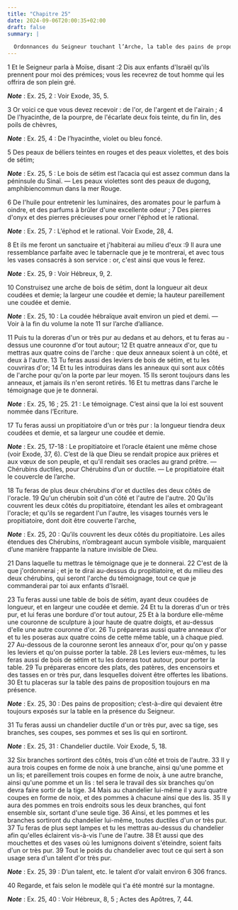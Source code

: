 ```yaml
---
title: "Chapitre 25"
date: 2024-09-06T20:00:35+02:00
draft: false
summary: |
  
  Ordonnances du Seigneur touchant l’Arche, la table des pains de proposition et le chandelier d’or.
---
```



1 Et le Seigneur parla à Moïse, disant :2 Dis aux enfants d'Israël qu'ils prennent pour moi des prémices; vous les recevrez de tout homme qui les offrira de son plein gré.

***Note*** :  Ex. 25, 2 : Voir Exode, 35, 5.

3 Or voici ce que vous devez recevoir : de l'or, de l'argent et de l'airain ; 4 De l'hyacinthe, de la pourpre, de l'écarlate deux fois teinte, du fin lin, des poils de chèvres,

***Note*** :  Ex. 25, 4 : De l’hyacinthe, violet ou bleu foncé.

5 Des peaux de béliers teintes en rouges et des peaux violettes, et des bois de sétim;

***Note*** :  Ex. 25, 5 : Le bois de sétim est l’acacia qui est assez commun dans la péninsule du Sinaï. ― Les peaux violettes sont des peaux de dugong, amphibiencommun dans la mer Rouge.

6 De l'huile pour entretenir les luminaires, des aromates pour le parfum à oindre, et des parfums à brûler d'une excellente odeur ; 7 Des pierres d'onyx et des pierres précieuses pour orner l'éphod et le rational.

***Note*** :  Ex. 25, 7 : L’éphod et le rational. Voir Exode, 28, 4.

8 Et ils me feront un sanctuaire et j'habiterai au milieu d'eux :9 Il aura une ressemblance parfaite avec le tabernacle que je te montrerai, et avec tous les vases consacrés à son service : or, c'est ainsi que vous le ferez.

***Note*** :  Ex. 25, 9 : Voir Hébreux, 9, 2.


10 Construisez une arche de bois de sétim, dont la longueur ait deux coudées et demie; la largeur une coudée et demie; la hauteur pareillement une coudée et demie.

***Note*** :  Ex. 25, 10 : La coudée hébraïque avait environ un pied et demi. ― Voir à la fin du volume la note 11 sur l’arche d’alliance.

11 Puis tu la doreras d'un or très pur au dedans et au dehors, et tu feras au - dessus une couronne d'or tout autour; 12 Et quatre anneaux d'or, que tu mettras aux quatre coins de l'arche : que deux anneaux soient à un côté, et deux à l'autre. 13 Tu feras aussi des leviers de bois de sétim, et tu les couvriras d'or; 14 Et tu les introduiras dans les anneaux qui sont aux côtés de l'arche pour qu'on la porte par leur moyen. 15 Ils seront toujours dans les anneaux, et jamais ils n'en seront retirés. 16 Et tu mettras dans l'arche le témoignage que je te donnerai.

***Note*** :  Ex. 25, 16 ; 25. 21 : Le témoignage. C’est ainsi que la loi est souvent nommée dans l’Ecriture.


17 Tu feras aussi un propitiatoire d'un or très pur : la longueur tiendra deux coudées et demie, et sa largeur une coudée et demie.

***Note*** :  Ex. 25, 17-18 : Le propitiatoire et l’oracle étaient une même chose (voir Exode, 37, 6). C’est de là que Dieu se rendait propice aux prières et aux vœux de son peuple, et qu’il rendait ses oracles au grand prêtre. ― Chérubins ductiles, pour Chérubins d’un or ductile. ― Le propitiatoire était le couvercle de l’arche.

18 Tu feras de plus deux chérubins d'or et ductiles des deux côtés de l'oracle. 19 Qu'un chérubin soit d'un côté et l'autre de l'autre. 20 Qu'ils couvrent les deux côtés du propitiatoire, étendant les ailes et ombrageant l'oracle; et qu'ils se regardent l'un l'autre, les visages tournés vers le propitiatoire, dont doit être couverte l'arche,

***Note*** :  Ex. 25, 20 : Qu’ils couvrent les deux côtés du propitiatoire. Les ailes étendues des Chérubins, n’ombrageant aucun symbole visible, marquaient d’une manière frappante la nature invisible de Dieu.

21 Dans laquelle tu mettras le témoignage que je te donnerai. 22 C'est de là que j'ordonnerai ; et je te dirai au-dessus du propitiatoire, et du milieu des deux chérubins, qui seront l'arche du témoignage, tout ce que je commanderai par toi aux enfants d'Israël.


23 Tu feras aussi une table de bois de sétim, ayant deux coudées de longueur, et en largeur une coudée et demie. 24 Et tu la doreras d'un or très pur, et lui feras une bordure d'or tout autour, 25 Et à la bordure elle-même une couronne de sculpture à jour haute de quatre doigts, et au-dessus d'elle une autre couronne d'or. 26 Tu prépareras aussi quatre anneaux d'or et tu les poseras aux quatre coins de cette même table, un à chaque pied. 27 Au-dessous de la couronne seront les anneaux d'or, pour qu'on y passe les leviers et qu'on puisse porter la table. 28 Les leviers eux-mêmes, tu les feras aussi de bois de sétim et tu les doreras tout autour, pour porter la table. 29 Tu prépareras encore des plats, des patères, des encensoirs et des tasses en or très pur, dans lesquelles doivent être offertes les libations. 30 Et tu placeras sur la table des pains de proposition toujours en ma présence.

***Note*** :  Ex. 25, 30 : Des pains de proposition; c’est-à-dire qui devaient être toujours exposés sur la table en la présence du Seigneur.


31 Tu feras aussi un chandelier ductile d'un or très pur, avec sa tige, ses branches, ses coupes, ses pommes et ses lis qui en sortiront.

***Note*** :  Ex. 25, 31 : Chandelier ductile. Voir Exode, 5, 18.

32 Six branches sortiront des côtés, trois d'un côté et trois de l'autre. 33 II y aura trois coupes en forme de noix à une branche, ainsi qu'une pomme et un lis; et pareillement trois coupes en forme de noix, à une autre branche, ainsi qu'une pomme et un lis : tel sera le travail des six branches qu'on devra faire sortir de la tige. 34 Mais au chandelier lui-même il y aura quatre coupes en forme de noix, et des pommes à chacune ainsi que des lis. 35 Il y aura des pommes en trois endroits sous les deux branches, qui font ensemble six, sortant d'une seule tige. 36 Ainsi, et les pommes et les branches sortiront du chandelier lui-même, toutes ductiles d'un or très pur. 37 Tu feras de plus sept lampes et tu les mettras au-dessus du chandelier afin qu'elles éclairent vis-à-vis l'une de l'autre. 38 Et aussi que des mouchettes et des vases où les lumignons doivent s'éteindre, soient faits d'un or très pur. 39 Tout le poids du chandelier avec tout ce qui sert à son usage sera d'un talent d'or très pur.

***Note*** :  Ex. 25, 39 : D’un talent, etc. le talent d’or valait environ 6 306 francs.

40 Regarde, et fais selon le modèle qui t'a été montré sur la montagne.

***Note*** :  Ex. 25, 40 : Voir Hébreux, 8, 5 ; Actes des Apôtres, 7, 44.

